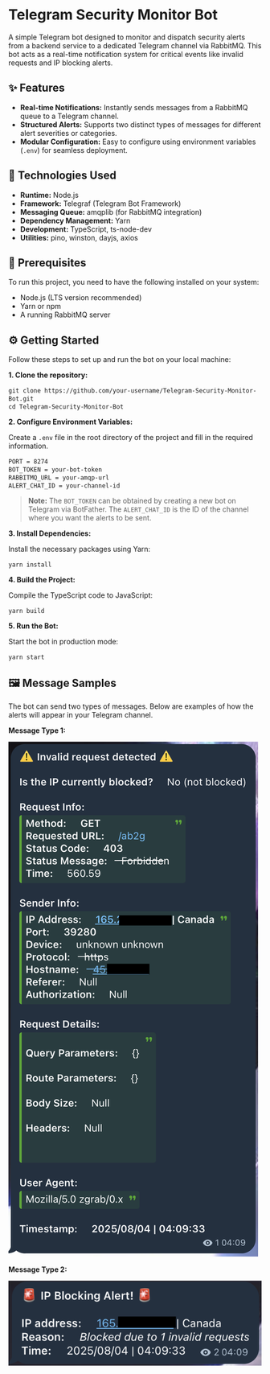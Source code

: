 # Telegram Security Monitor Bot

A simple Telegram bot designed to monitor and dispatch security alerts from a backend service to a dedicated Telegram channel via RabbitMQ. This bot acts as a real-time notification system for critical events like invalid requests and IP blocking alerts.

## ✨ Features

- **Real-time Notifications:** Instantly sends messages from a RabbitMQ queue to a Telegram channel.
- **Structured Alerts:** Supports two distinct types of messages for different alert severities or categories.
- **Modular Configuration:** Easy to configure using environment variables (`.env`) for seamless deployment.

## 🚀 Technologies Used

- **Runtime:** Node.js
- **Framework:** Telegraf (Telegram Bot Framework)
- **Messaging Queue:** amqplib (for RabbitMQ integration)
- **Dependency Management:** Yarn
- **Development:** TypeScript, ts-node-dev
- **Utilities:** pino, winston, dayjs, axios

## 🚦 Prerequisites

To run this project, you need to have the following installed on your system:

- Node.js (LTS version recommended)
- Yarn or npm
- A running RabbitMQ server

## ⚙️ Getting Started

Follow these steps to set up and run the bot on your local machine:

**1. Clone the repository:**

```
git clone https://github.com/your-username/Telegram-Security-Monitor-Bot.git
cd Telegram-Security-Monitor-Bot
```

**2. Configure Environment Variables:**

Create a `.env` file in the root directory of the project and fill in the required information.

```
PORT = 8274
BOT_TOKEN = your-bot-token
RABBITMQ_URL = your-amqp-url
ALERT_CHAT_ID = your-channel-id
```

> **Note:** The `BOT_TOKEN` can be obtained by creating a new bot on Telegram via BotFather. The `ALERT_CHAT_ID` is the ID of the channel where you want the alerts to be sent.

**3. Install Dependencies:**

Install the necessary packages using Yarn:

```
yarn install
```

**4. Build the Project:**

Compile the TypeScript code to JavaScript:

```
yarn build
```

**5. Run the Bot:**

Start the bot in production mode:

```
yarn start
```

## 🖼️ Message Samples

The bot can send two types of messages. Below are examples of how the alerts will appear in your Telegram channel.

**Message Type 1:**

![Sample of the first message type](assets/screenshot-1.png)

**Message Type 2:**

![Sample of the second message type](assets/screenshot-2.png)
